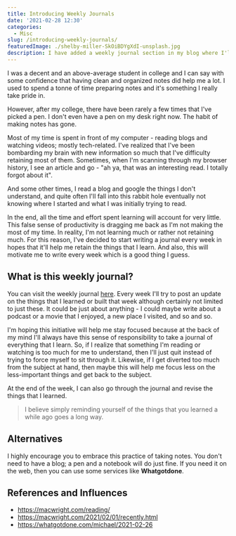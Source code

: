 ```yaml
---
title: Introducing Weekly Journals
date: '2021-02-28 12:30'
categories:
  - Misc
slug: /introducing-weekly-journals/
featuredImage: ./shelby-miller-SkOiBDYgXdI-unsplash.jpg
description: I have added a weekly journal section in my blog where I'll post updates about the things that I learn, build and experience every week
---
```


I was a decent and an above-average student in college and I can say with some confidence that having clean and organized notes did help me a lot. I used to spend a tonne of time preparing notes and it's something I really take pride in.

However, after my college, there have been rarely a few times that I've picked a pen. I don't even have a pen on my desk right now. The habit of making notes has gone. 

Most of my time is spent in front of my computer - reading blogs and watching videos; mostly tech-related. I've realized that I've been bombarding my brain with new information so much that I've difficulty retaining most of them. Sometimes, when I'm scanning through my browser history, I see an article and go - "ah ya, that was an interesting read. I totally forgot about it".

And some other times, I read a blog and google the things I don't understand, and quite often I'll fall into this rabbit hole eventually not knowing where I started and what I was initially trying to read.

In the end, all the time and effort spent learning will account for very little. This false sense of productivity is dragging me back as I'm not making the most of my time. In reality, I'm not learning much or rather not retaining much. For this reason, I've decided to start writing a journal every week in hopes that it'll help me retain the things that I learn. And also, this will motivate me to write every week which is a good thing I guess.

## What is this weekly journal?

You can visit the weekly journal [here](/journal). Every week I'll try to post an update on the things that I learned or built that week although certainly not limited to just these. It could be just about anything - I could maybe write about a podcast or a movie that I enjoyed, a new place I visited, and so and so.

I'm hoping this initiative will help me stay focused because at the back of my mind I'll always have this sense of responsibility to take a journal of everything that I learn. So, if I realize that something I'm reading or watching is too much for me to understand, then I'll just quit instead of trying to force myself to sit through it. Likewise, if I get diverted too much from the subject at hand, then maybe this will help me focus less on the less-important things and get back to the subject.

At the end of the week, I can also go through the journal and revise the things that I learned.

> I believe simply reminding yourself of the things that you learned a while ago goes a long way.

## Alternatives

I highly encourage you to embrace this practice of taking notes. You don't need to have a blog; a pen and a notebook will do just fine. If you need it on the web, then you can use some services like **Whatgotdone**.

## References and Influences

- https://macwright.com/reading/
- https://macwright.com/2021/02/01/recently.html
- https://whatgotdone.com/michael/2021-02-26
